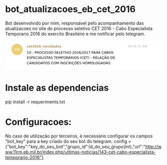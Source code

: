 # bot_atualizacoes_eb_cet_2016
Bot desenvolvido por mim, responsável pelo acompanhamento das atualizacoes no site do processo seletivo CET 2016 - Cabo Especialista Temporario 2016 do exercito Brasileiro e me notificar pelo telegram.

<center><img src="tele_bot_img.png"></img></center>

# Instale as dependencias
pip install -r requeriments.txt

# Configuracoes:

No caso de utilização por terceiros, é necessário configurar os campos "bot_key" para a key criado do seu bot do telegram.
config = {"bot_key":"key_do_seu_bot","grupo_id":id_do_seu_grupo(int),"url":"http://www.11rm.eb.mil.br/index.php/ultimas-noticias/143-cet-cabo-especialista-temporario-2016"}



